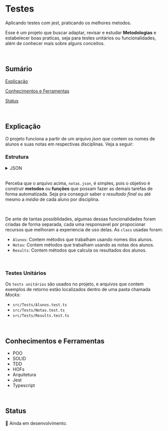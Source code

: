 # Testes
Aplicando testes com jest, praticando os melhores metodos.

Esse é um projeto que buscar adaptar, revisar e estudar **Metodologias** e estabelecer boas praticas, seja para testes unitários ou funcionalidades, além de conhecer mais sobre alguns conceitos.

</hr>
</br>

## Sumário
[Explicação](#explicação)

[Conhecimentos e Ferramentas](#conhecimentos-e-ferramentas)

[Status](#status)


</hr>
</br>

## Explicação
O projeto funciona a partir de um arquivo *json* que contem os nomes de alunos e suas notas em respectivas disciplinas. Veja a seguir:

### Estrutura
<details>
  <summary>JSON</summary>
  <pre>
  <code>
{
  "alunos": [
    {
      "name": "Robert",
      "subjects": {
        "portugues": [5.5, 8.0, 7.5, 5.5],
        "matematica": [6.5, 4.0, 9.0, 8.5],
        "historia": [8.5, 7.5, 6.5, 10],
        "geografia": [3.5, 7.5, 9.0, 8.5],
        "ingles": [7.5, 8.0, 6.5, 5.5]
      }
    },
    {
      "name": "Gabriel",
      "subjects": {
        "portugues": [6.5, 7.0, 7.5, 4.5],
        "matematica": [7.5, 3.0, 6.0, 4.5],
        "historia": [10, 7.5, 2.5, 4.5],
        "geografia": [3.5, 8.5, 5.0, 8.5],
        "ingles": [4.5, 4.0, 6.5, 8.0]
      }
    },
    {
      "name": "João",
      "subjects": {
        "portugues": [6.5, 8.0, 6.5, 4.5],
        "matematica": [9.0, 6.0, 6.0, 8.5],
        "historia": [7.0, 6.5, 5.5, 5.5],
        "geografia": [6.5, 8.5, 4.0, 7.5],
        "ingles": [5.5, 3.0, 4.5, 6.0]
      }
    },
    {
      "name": "Jessica",
      "subjects": {
        "portugues": [6.5, 5.0, 8.5, 10.0],
        "matematica": [6.0, 6.5, 7.0, 7.5],
        "historia": [4.0, 6.5, 7.5, 5.5],
        "geografia": [6.0, 8.0, 8.0, 6.5],
        "ingles": [7.5, 8.0, 8.5, 9.0]
      }
    },
    {
      "name": "Penélope",
      "subjects": {
        "portugues": [7.5, 7.0, 6.0, 8.0],
        "matematica": [9.0, 9.5, 10.0, 8.5],
        "historia": [6.0, 5.5, 8.5, 5.0],
        "geografia": [7.0, 8.0, 9.0, 6.0],
        "ingles": [6.5, 7.5, 9.5, 8.0]
      }
    }
  ]
}
  </code>
  </pre>
</details>

</br>

Perceba que o arquivo acima, `notas.json`, é simples, pois o objetivo é construir **metodos** ou **funções** que possam fazer as demais tarefas de forma automatizada. Seja pra conseguir saber o *resultado final* ou até mesmo a *média* de cada aluno por disciplina.

</br>

De ante de tantas possiblidades, algumas dessas funcionalidades foram criadas de forma separada, cada uma responsavel por propocionar recursos que melhoram a experiencia de uso delas. As `class` usadas foram:
- `Alunos`: Contem métodos que trabalham usando nomes dos alunos.
- `Notas`: Contem métodos que trabalham usando as notas dos alunos.
- `Results`: Contem métodos que calcula os resultados dos alunos.

</br>

### Testes Unitários
Os `tests unitários` são usados no projeto, e arquivos que contem exemplos de retorno estão localizados dentro de uma pasta chamada *Mocks*:
- `src/Tests/Alunos.test.ts`
- `src/Tests/Notas.test.ts`
- `src/Tests/Results.test.ts`

</hr>
</br>

## Conhecimentos e Ferramentas
- POO
- SOLID
- TDD
- HOFs
- Arquitetura
- Jest
- Typescript

</hr>
</br>

## Status
🚨 Ainda em desenvolvimento.
